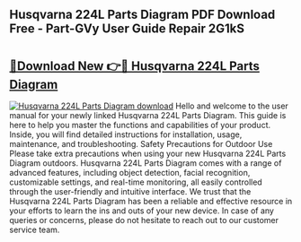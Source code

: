 ## Husqvarna 224L Parts Diagram PDF Download Free - Part-GVy User Guide Repair 2G1kS

# <h2><a href="http://dfn2y8.blite.top/?on=Husqvarna+224L+Parts+Diagram">🔗Download New 👉🔴 Husqvarna 224L Parts Diagram</a></h2>

[![Husqvarna 224L Parts Diagram download](https://i.imgur.com/lujVjoI.png)](http://dfn2y8.blite.top/?on=Husqvarna+224L+Parts+Diagram)
Hello and welcome to the user manual for your newly linked Husqvarna 224L Parts Diagram. This guide is here to help you master the functions and capabilities of your product. Inside, you will find detailed instructions for installation, usage, maintenance, and troubleshooting. Safety Precautions for Outdoor Use Please take extra precautions when using your new Husqvarna 224L Parts Diagram outdoors. Husqvarna 224L Parts Diagram comes with a range of advanced features, including object detection, facial recognition, customizable settings, and real-time monitoring, all easily controlled through the user-friendly and intuitive interface. We trust that the Husqvarna 224L Parts Diagram has been a reliable and effective resource in your efforts to learn the ins and outs of your new device. In case of any queries or concerns, please do not hesitate to reach out to our customer service team.
